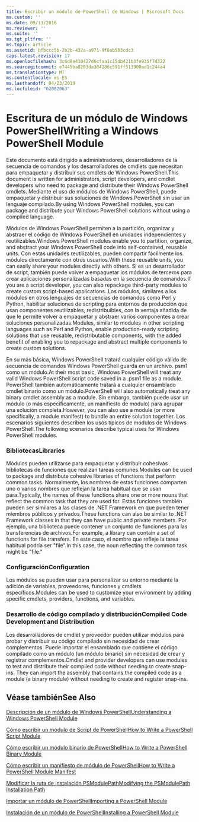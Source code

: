 ```yaml
---
title: Escribir un módulo de PowerShell de Windows | Microsoft Docs
ms.custom: ''
ms.date: 09/13/2016
ms.reviewer: ''
ms.suite: ''
ms.tgt_pltfrm: ''
ms.topic: article
ms.assetid: bfbccc5b-2b2b-432a-a971-9f8ab503cdc3
caps.latest.revision: 17
ms.openlocfilehash: 3c6d8e410427d6cfaa1c15db421b3fe935f7d322
ms.sourcegitcommit: e7445ba8203da304286c591ff513900ad1c244a4
ms.translationtype: MT
ms.contentlocale: es-ES
ms.lasthandoff: 04/23/2019
ms.locfileid: "62082063"
---
```

# <a name="writing-a-windows-powershell-module"></a><span data-ttu-id="fae03-102">Escritura de un módulo de Windows PowerShell</span><span class="sxs-lookup"><span data-stu-id="fae03-102">Writing a Windows PowerShell Module</span></span>

<span data-ttu-id="fae03-103">Este documento está dirigido a administradores, desarrolladores de la secuencia de comandos y los desarrolladores de cmdlets que necesitan para empaquetar y distribuir sus cmdlets de Windows PowerShell.</span><span class="sxs-lookup"><span data-stu-id="fae03-103">This document is written for administrators, script developers, and cmdlet developers who need to package and distribute their Windows PowerShell cmdlets.</span></span> <span data-ttu-id="fae03-104">Mediante el uso de módulos de Windows PowerShell, puede empaquetar y distribuir sus soluciones de Windows PowerShell sin usar un lenguaje compilado.</span><span class="sxs-lookup"><span data-stu-id="fae03-104">By using Windows PowerShell modules, you can package and distribute your Windows PowerShell solutions without using a compiled language.</span></span>

<span data-ttu-id="fae03-105">Módulos de Windows PowerShell permiten a la partición, organizar y abstraer el código de Windows PowerShell en unidades independientes y reutilizables.</span><span class="sxs-lookup"><span data-stu-id="fae03-105">Windows PowerShell modules enable you to partition, organize, and abstract your Windows PowerShell code into self-contained, reusable units.</span></span> <span data-ttu-id="fae03-106">Con estas unidades reutilizables, pueden compartir fácilmente los módulos directamente con otros usuarios.</span><span class="sxs-lookup"><span data-stu-id="fae03-106">With these reusable units, you can easily share your modules directly with others.</span></span> <span data-ttu-id="fae03-107">Si es un desarrollador de script, también puede volver a empaquetar los módulos de terceros para crear aplicaciones personalizadas basadas en la secuencia de comandos.</span><span class="sxs-lookup"><span data-stu-id="fae03-107">If you are a script developer, you can also repackage third-party modules to create custom script-based applications.</span></span> <span data-ttu-id="fae03-108">Los módulos, similares a los módulos en otros lenguajes de secuencias de comandos como Perl y Python, habilitar soluciones de scripting para entornos de producción que usan componentes reutilizables, redistribuibles, con la ventaja añadida de que le permite volver a empaquetar y abstraer varios componentes a crear soluciones personalizadas.</span><span class="sxs-lookup"><span data-stu-id="fae03-108">Modules, similar to modules in other scripting languages such as Perl and Python, enable production-ready scripting solutions that use reusable, redistributable components, with the added benefit of enabling you to repackage and abstract multiple components to create custom solutions.</span></span>

<span data-ttu-id="fae03-109">En su más básica, Windows PowerShell tratará cualquier código válido de secuencia de comandos Windows PowerShell guarda en un archivo. psm1 como un módulo.</span><span class="sxs-lookup"><span data-stu-id="fae03-109">At their most basic, Windows PowerShell will treat any valid Windows PowerShell script code saved in a .psm1 file as a module.</span></span> <span data-ttu-id="fae03-110">PowerShell también automáticamente tratará a cualquier ensamblado cmdlet binario como un módulo.</span><span class="sxs-lookup"><span data-stu-id="fae03-110">PowerShell will also automatically treat any binary cmdlet assembly as a module.</span></span> <span data-ttu-id="fae03-111">Sin embargo, también puede usar un módulo (o más específicamente, un manifiesto de módulo) para agrupar una solución completa.</span><span class="sxs-lookup"><span data-stu-id="fae03-111">However, you can also use a module (or more specifically, a module manifest) to bundle an entire solution together.</span></span> <span data-ttu-id="fae03-112">Los escenarios siguientes describen los usos típicos de módulos de Windows PowerShell.</span><span class="sxs-lookup"><span data-stu-id="fae03-112">The following scenarios describe typical uses for Windows PowerShell modules.</span></span>

### <a name="libraries"></a><span data-ttu-id="fae03-113">Bibliotecas</span><span class="sxs-lookup"><span data-stu-id="fae03-113">Libraries</span></span>

<span data-ttu-id="fae03-114">Módulos pueden utilizarse para empaquetar y distribuir cohesivas bibliotecas de funciones que realizan tareas comunes.</span><span class="sxs-lookup"><span data-stu-id="fae03-114">Modules can be used to package and distribute cohesive libraries of functions that perform common tasks.</span></span> <span data-ttu-id="fae03-115">Normalmente, los nombres de estas funciones comparten uno o varios nombres que reflejan la tarea habitual que se usan para.</span><span class="sxs-lookup"><span data-stu-id="fae03-115">Typically, the names of these functions share one or more nouns that reflect the common task that they are used for.</span></span> <span data-ttu-id="fae03-116">Estas funciones también pueden ser similares a las clases de .NET Framework en que pueden tener miembros públicos y privados.</span><span class="sxs-lookup"><span data-stu-id="fae03-116">These functions can also be similar to .NET Framework classes in that they can have public and private members.</span></span> <span data-ttu-id="fae03-117">Por ejemplo, una biblioteca puede contener un conjunto de funciones para las transferencias de archivos.</span><span class="sxs-lookup"><span data-stu-id="fae03-117">For example, a library can contain a set of functions for file transfers.</span></span> <span data-ttu-id="fae03-118">En este caso, el nombre que refleje la tarea habitual podría ser "file".</span><span class="sxs-lookup"><span data-stu-id="fae03-118">In this case, the noun reflecting the common task might be "file."</span></span>

### <a name="configuration"></a><span data-ttu-id="fae03-119">Configuración</span><span class="sxs-lookup"><span data-stu-id="fae03-119">Configuration</span></span>

<span data-ttu-id="fae03-120">Los módulos se pueden usar para personalizar su entorno mediante la adición de variables, proveedores, funciones y cmdlets específicos.</span><span class="sxs-lookup"><span data-stu-id="fae03-120">Modules can be used to customize your environment by adding specific cmdlets, providers, functions, and variables.</span></span>

### <a name="compiled-code-development-and-distribution"></a><span data-ttu-id="fae03-121">Desarrollo de código compilado y distribución</span><span class="sxs-lookup"><span data-stu-id="fae03-121">Compiled Code Development and Distribution</span></span>

<span data-ttu-id="fae03-122">Los desarrolladores de cmdlet y proveedor pueden utilizar módulos para probar y distribuir su código compilado sin necesidad de crear complementos. Puede importar el ensamblado que contiene el código compilado como un módulo (un módulo binario) sin necesidad de crear y registrar complementos.</span><span class="sxs-lookup"><span data-stu-id="fae03-122">Cmdlet and provider developers can use modules to test and distribute their compiled code without needing to create snap-ins. They can import the assembly that contains the compiled code as a module (a binary module) without needing to create and register snap-ins.</span></span>

## <a name="see-also"></a><span data-ttu-id="fae03-123">Véase también</span><span class="sxs-lookup"><span data-stu-id="fae03-123">See Also</span></span>

[<span data-ttu-id="fae03-124">Descripción de un módulo de Windows PowerShell</span><span class="sxs-lookup"><span data-stu-id="fae03-124">Understanding a Windows PowerShell Module</span></span>](./understanding-a-windows-powershell-module.md)

[<span data-ttu-id="fae03-125">Cómo escribir un módulo de Script de PowerShell</span><span class="sxs-lookup"><span data-stu-id="fae03-125">How to Write a PowerShell Script Module</span></span>](./how-to-write-a-powershell-script-module.md)

[<span data-ttu-id="fae03-126">Cómo escribir un módulo binario de PowerShell</span><span class="sxs-lookup"><span data-stu-id="fae03-126">How to Write a PowerShell Binary Module</span></span>](./how-to-write-a-powershell-binary-module.md)

[<span data-ttu-id="fae03-127">Cómo escribir un manifiesto de módulo de PowerShell</span><span class="sxs-lookup"><span data-stu-id="fae03-127">How to Write a PowerShell Module Manifest</span></span>](http://msdn.microsoft.com/en-us/abe4c24b-e64e-4a61-81d5-18c4fceba0b6)

[<span data-ttu-id="fae03-128">Modificar la ruta de instalación PSModulePath</span><span class="sxs-lookup"><span data-stu-id="fae03-128">Modifying the PSModulePath Installation Path</span></span>](./modifying-the-psmodulepath-installation-path.md)

[<span data-ttu-id="fae03-129">Importar un módulo de PowerShell</span><span class="sxs-lookup"><span data-stu-id="fae03-129">Importing a PowerShell Module</span></span>](./importing-a-powershell-module.md)

[<span data-ttu-id="fae03-130">Instalación de un módulo de PowerShell</span><span class="sxs-lookup"><span data-stu-id="fae03-130">Installing a PowerShell Module</span></span>](./installing-a-powershell-module.md)
